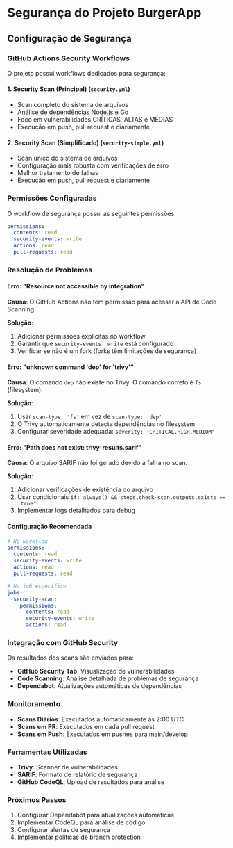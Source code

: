 # Segurança do Projeto BurgerApp

## Configuração de Segurança

### GitHub Actions Security Workflows

O projeto possui workflows dedicados para segurança:

#### 1. **Security Scan (Principal)** (`security.yml`)
- Scan completo do sistema de arquivos
- Análise de dependências Node.js e Go
- Foco em vulnerabilidades CRÍTICAS, ALTAS e MÉDIAS
- Execução em push, pull request e diariamente

#### 2. **Security Scan (Simplificado)** (`security-simple.yml`)
- Scan único do sistema de arquivos
- Configuração mais robusta com verificações de erro
- Melhor tratamento de falhas
- Execução em push, pull request e diariamente

### Permissões Configuradas

O workflow de segurança possui as seguintes permissões:

```yaml
permissions:
  contents: read
  security-events: write
  actions: read
  pull-requests: read
```

### Resolução de Problemas

#### Erro: "Resource not accessible by integration"

**Causa**: O GitHub Actions não tem permissão para acessar a API de Code Scanning.

**Solução**: 
1. Adicionar permissões explícitas no workflow
2. Garantir que `security-events: write` está configurado
3. Verificar se não é um fork (forks têm limitações de segurança)

#### Erro: "unknown command 'dep' for 'trivy'"

**Causa**: O comando `dep` não existe no Trivy. O comando correto é `fs` (filesystem).

**Solução**: 
1. Usar `scan-type: 'fs'` em vez de `scan-type: 'dep'`
2. O Trivy automaticamente detecta dependências no filesystem
3. Configurar severidade adequada: `severity: 'CRITICAL,HIGH,MEDIUM'`

#### Erro: "Path does not exist: trivy-results.sarif"

**Causa**: O arquivo SARIF não foi gerado devido a falha no scan.

**Solução**: 
1. Adicionar verificações de existência do arquivo
2. Usar condicionais `if: always() && steps.check-scan.outputs.exists == 'true'`
3. Implementar logs detalhados para debug

#### Configuração Recomendada

```yaml
# No workflow
permissions:
  contents: read
  security-events: write
  actions: read
  pull-requests: read

# No job específico
jobs:
  security-scan:
    permissions:
      contents: read
      security-events: write
      actions: read
```

### Integração com GitHub Security

Os resultados dos scans são enviados para:
- **GitHub Security Tab**: Visualização de vulnerabilidades
- **Code Scanning**: Análise detalhada de problemas de segurança
- **Dependabot**: Atualizações automáticas de dependências

### Monitoramento

- **Scans Diários**: Executados automaticamente às 2:00 UTC
- **Scans em PR**: Executados em cada pull request
- **Scans em Push**: Executados em pushes para main/develop

### Ferramentas Utilizadas

- **Trivy**: Scanner de vulnerabilidades
- **SARIF**: Formato de relatório de segurança
- **GitHub CodeQL**: Upload de resultados para análise

### Próximos Passos

1. Configurar Dependabot para atualizações automáticas
2. Implementar CodeQL para análise de código
3. Configurar alertas de segurança
4. Implementar políticas de branch protection 